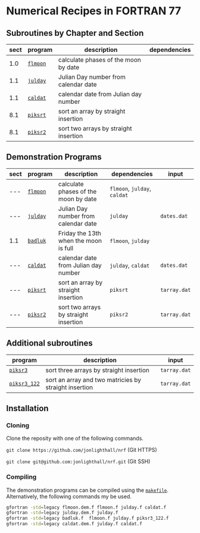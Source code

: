 # Numerical Recipes in FORTRAN 77

## Subroutines by Chapter and Section

| sect | program              | description                           | dependencies |
| ---- | -------------------- | ------------------------------------  | -------------|
|  1.0 | [`flmoon`](flmoon.f) | calculate phases of the moon by date  |
|  1.1 | [`julday`](julday.f) | Julian Day number from calendar date  |
|  1.1 | [`caldat`](caldat.f) | calendar date from Julian day number  |
|  8.1 | [`piksrt`](piksrt.f) | sort an array by straight insertion   | 
|  8.1 | [`piksr2`](piksr2.f) | sort two arrays by straight insertion |

## Demonstration Programs

| sect | program                  | description                           | dependencies                 | input       |
| ---- | ------------------------ | ------------------------------------- | -----------------------------| ----------- |
|  --- | [`flmoon`](flmoon.dem.f) | calculate phases of the moon by date  | `flmoon`, `julday`, `caldat` |             |
|  --- | [`julday`](julday.dem.f) | Julian Day number from calendar date  | `julday`                     | `dates.dat` |
|  1.1 | [`badluk`](badluk.f)     | Friday the 13th when the moon is full | `flmoon`, `julday`           |             |
|  --- | [`caldat`](caldat.dem.f) | calendar date from Julian day number  | `julday`, `caldat`           | `dates.dat` |
|  --- | [`piksrt`](piksrt.dem.f) | sort an array by straight insertion   | `piksrt`                     | `tarray.dat`|
|  --- | [`piksr2`](piksr2.dem.f) | sort two arrays by straight insertion | `piksr2`                     | `tarray.dat`|

## Additional subroutines

| program                  | description                           | input       |
| ------------------------ | ------------------------------------- | ----------- |
| [`piksr3`](piksr3.f) | sort three arrays by straight insertion   | `tarray.dat`|
| [`piksr3_122`](piksr3_122.f) | sort an array and two matricies by straight insertion | `tarray.dat`|

## Installation
### Cloning
Clone the reposity with one of the following commands.

`git clone https://github.com/jonlighthall/nrf` (Git HTTPS)

`git clone git@github.com:jonlighthall/nrf.git` (Git SSH)
### Compiling
The demonstration programs can be compiled using the [`makefile`](makefile). Alternatively, the following commands my be used.
````bash
gfortran -std=legacy flmoon.dem.f flmoon.f julday.f caldat.f
gfortran -std=legacy julday.dem.f julday.f
gfortran -std=legacy badluk.f  flmoon.f julday.f piksr3_122.f
gfortran -std=legacy caldat.dem.f julday.f caldat.f

````
